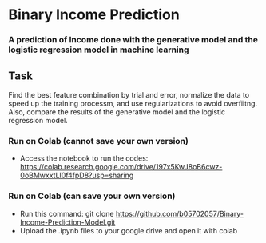 # Binary Income Prediction

### A prediction of Income done with the generative model and the logistic regression model in machine learning

## Task
Find the best feature combination by trial and error, normalize the data to speed up the training processm, and use regularizations to avoid overfiitng.
Also, compare the results of the generative model and the logistic regression model.

### Run on Colab (cannot save your own version)
* Access the notebook to run the codes: https://colab.research.google.com/drive/197x5KwJ8oB6cwz-0oBMwxxtLI0f4fpD8?usp=sharing

### Run on Colab (can save your own version)
* Run this command: git clone <https://github.com/b05702057/Binary-Income-Prediction-Model.git>
* Upload the .ipynb files to your google drive and open it with colab
